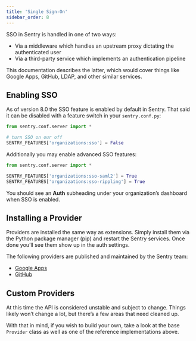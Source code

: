 ```yaml
---
title: 'Single Sign-On'
sidebar_order: 8
---
```


SSO in Sentry is handled in one of two ways:

-   Via a middleware which handles an upstream proxy dictating the authenticated user
-   Via a third-party service which implements an authentication pipeline

This documentation describes the latter, which would cover things like Google Apps, GitHub, LDAP, and other similar services.

## Enabling SSO

As of version 8.0 the SSO feature is enabled by default in Sentry. That said it can be disabled with a feature switch in your `sentry.conf.py`:

```python
from sentry.conf.server import *

# turn SSO on our off
SENTRY_FEATURES['organizations:sso'] = False
```

Additionally you may enable advanced SSO features:

```python
from sentry.conf.server import *

SENTRY_FEATURES['organizations:sso-saml2'] = True
SENTRY_FEATURES['organizations:sso-rippling'] = True
```

You should see an **Auth** subheading under your organization’s dashboard when SSO is enabled.

## Installing a Provider

Providers are installed the same way as extensions. Simply install them via the Python package manager (pip) and restart the Sentry services. Once done you’ll see them show up in the auth settings.

The following providers are published and maintained by the Sentry team:

-   [Google Apps](https://github.com/getsentry/sentry-auth-google)
-   [GitHub](https://github.com/getsentry/sentry-auth-github)

## Custom Providers

At this time the API is considered unstable and subject to change. Things likely won’t change a lot, but there’s a few areas that need cleaned up.

With that in mind, if you wish to build your own, take a look at the base `Provider` class as well as one of the reference implementations above.
